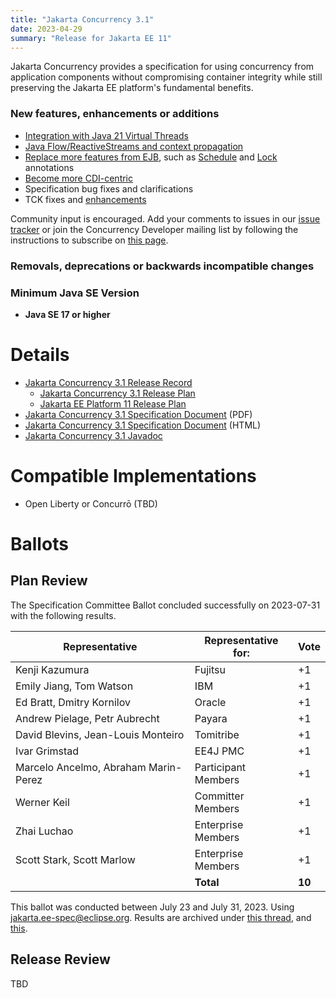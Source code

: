 ```yaml
---
title: "Jakarta Concurrency 3.1"
date: 2023-04-29
summary: "Release for Jakarta EE 11"
---
```


Jakarta Concurrency provides a specification for using concurrency from application components without compromising container integrity while still preserving the Jakarta EE platform's fundamental benefits.

### New features, enhancements or additions
* [Integration with Java 21 Virtual Threads](https://github.com/jakartaee/concurrency/issues/268)
* [Java Flow/ReactiveStreams and context propagation](https://github.com/jakartaee/concurrency/issues/257)
* [Replace more features from EJB](https://github.com/jakartaee/concurrency/issues/252), such as [Schedule](https://github.com/jakartaee/concurrency/issues/98) and [Lock](https://github.com/jakartaee/concurrency/issues/135) annotations
* [Become more CDI-centric](https://github.com/jakartaee/concurrency/issues/229)
* Specification bug fixes and clarifications
* TCK fixes and [enhancements](https://github.com/jakartaee/concurrency/issues/269)

Community input is encouraged. Add your comments to issues in our [issue tracker](https://github.com/jakartaee/concurrency/issues) or join the Concurrency Developer mailing list by following the instructions to subscribe on [this page](https://accounts.eclipse.org/mailing-list/cu-dev).

###  Removals, deprecations or backwards incompatible changes

### Minimum Java SE Version
* **Java SE 17 or higher**

# Details

* [Jakarta Concurrency 3.1 Release Record](https://projects.eclipse.org/projects/ee4j.cu/releases/3.1)
  * [Jakarta Concurrency 3.1 Release Plan](https://projects.eclipse.org/projects/ee4j.cu/releases/3.1/plan)
  * [Jakarta EE Platform 11 Release Plan](https://projects.eclipse.org/projects/ee4j.jakartaee-platform/releases/11/plan)
* [Jakarta Concurrency 3.1 Specification Document](./jakarta-concurrency-spec-3.1.pdf) (PDF)
* [Jakarta Concurrency 3.1 Specification Document](./jakarta-concurrency-spec-3.1.html) (HTML)
* [Jakarta Concurrency 3.1 Javadoc](./apidocs)
<!-- TODO once TCK is published
* [Jakarta Concurrency 3.1 TCK](https://download.eclipse.org/jakartaee/concurrency/3.1/concurrency-tck-3.1.0.zip), ([sig](https://download.eclipse.org/jakartaee/concurrency/3.1/concurrency-tck-3.1.0.zip.sig), [sha](https://download.eclipse.org/jakartaee/concurrency/3.1/concurrency-tck-3.1.0.zip.sha256), [pub](https://raw.githubusercontent.com/jakartaee/specification-committee/master/jakartaee-spec-committee.pub))
  * Signature tests are included with the TCK and run automatically as part of it
* Maven coordinates
  * [jakarta.enterprise.concurrent:jakarta.enterprise.concurrent-api:3.1.0](https://search.maven.org/artifact/jakarta.enterprise.concurrent/jakarta.enterprise.concurrent-api/3.1.0/jar)
* Compatible Implementation used for [ratification](https://www.eclipse.org/projects/efsp/?version=1.2#efsp-ratification)
  * TBD
-->

# Compatible Implementations

* Open Liberty or Concurrō (TBD)

# Ballots

## Plan Review

The Specification Committee Ballot concluded successfully on 2023-07-31 with the following results.

| Representative                                 | Representative for: |  Vote   |
|------------------------------------------------|---------------------|---------|
| Kenji Kazumura                                 | Fujitsu             |   +1    |
| Emily Jiang, Tom Watson                        | IBM                 |   +1    |
| Ed Bratt, Dmitry Kornilov                      | Oracle              |   +1    |
| Andrew Pielage, Petr Aubrecht                  | Payara              |   +1    |
| David Blevins, Jean-Louis Monteiro             | Tomitribe           |   +1    |
| Ivar Grimstad                                  | EE4J PMC            |   +1    |
| Marcelo Ancelmo, Abraham Marin-Perez           | Participant Members |   +1    |
| Werner Keil                                    | Committer Members   |   +1    |
| Zhai Luchao                                    | Enterprise Members  |   +1    |
| Scott Stark, Scott Marlow                      | Enterprise Members  |   +1    |
|                                                | **Total**           | **10**  |
This ballot was conducted between July 23 and July 31, 2023. Using [jakarta.ee-spec@eclipse.org](mailto:jakarta.ee-spec@eclipse.org). Results are archived under [this thread](https://www.eclipse.org/lists/jakarta.ee-spec/msg03033.html), and [this](https://www.eclipse.org/lists/jakarta.ee-spec/msg03036.html).

## Release Review

TBD
